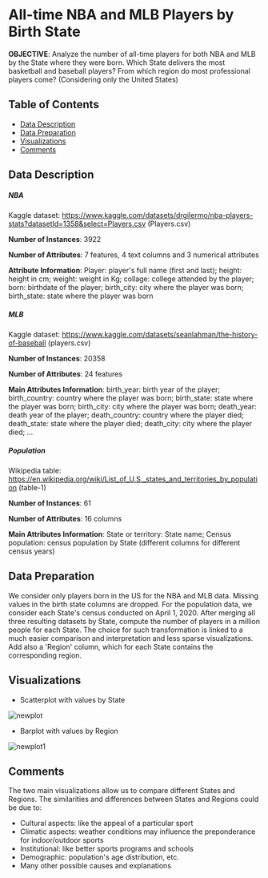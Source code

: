 # All-time NBA and MLB Players by Birth State

**OBJECTIVE**: Analyze the number of all-time players for both NBA and MLB by the State where they were born. Which State delivers the most basketball and baseball players? From which region do most professional players come? (Considering only the United States)

## Table of Contents

- [Data Description](#datadescription)
- [Data Preparation](#datapreparation)
- [Visualizations](#visualizations)
- [Comments](#comment)


<a id='datadescription'></a>
## Data Description

##### NBA
Kaggle dataset: https://www.kaggle.com/datasets/drgilermo/nba-players-stats?datasetId=1358&select=Players.csv (Players.csv)

**Number of Instances**: 3922

**Number of Attributes**: 7 features, 4 text columns and 3 numerical attributes

**Attribute Information**: Player: player's full name (first and last); height: height in cm; weight: weight in Kg; collage: college attended by the player; born: birthdate of the player; birth_city: city where the player was born; birth_state: state where the player was born 

##### MLB
Kaggle dataset: https://www.kaggle.com/datasets/seanlahman/the-history-of-baseball (players.csv)

**Number of Instances**: 20358

**Number of Attributes**: 24 features

**Main Attributes Information**: birth_year: birth year of the player; birth_country: country where the player was born; birth_state: state where the player was born; birth_city: city where the player was born; death_year: death year of the player; death_country: country where the player died; death_state: state where the player died; death_city: city where the player died; ...

##### Population
Wikipedia table: https://en.wikipedia.org/wiki/List_of_U.S._states_and_territories_by_population (table-1)

**Number of Instances**: 61

**Number of Attributes**: 16 columns

**Main Attributes Information**: State or territory: State name; Census population: census population by State (different columns for different census years)


<a id='datapreparation'></a>
## Data Preparation
We consider only players born in the US for the NBA and MLB data. Missing values in the birth state columns are dropped. For the population data, we consider each State's census conducted on April 1, 2020. After merging all three resulting datasets by State, compute the number of players in a million people for each State. The choice for such transformation is linked to a much easier comparison and interpretation and less sparse visualizations. Add also a 'Region' column, which for each State contains the corresponding region.


<a id='visualizations'></a>
## Visualizations
* Scatterplot with values by State

![newplot](https://user-images.githubusercontent.com/80990030/182402966-0fe8e3bc-a724-40d4-9108-77a6eb83f95a.png)


* Barplot with values by Region

![newplot1](https://user-images.githubusercontent.com/80990030/182403010-5d02b17f-087f-41b8-815d-11e026cef0d5.png)


<a id='comment'></a>
## Comments
The two main visualizations allow us to compare different States and Regions.
The similarities and differences between States and Regions could be due to: 
* Cultural aspects: like the appeal of a particular sport
* Climatic aspects: weather conditions may influence the preponderance for indoor/outdoor sports
* Institutional: like better sports programs and schools
* Demographic: population's age distribution, etc. 
* Many other possible causes and explanations
